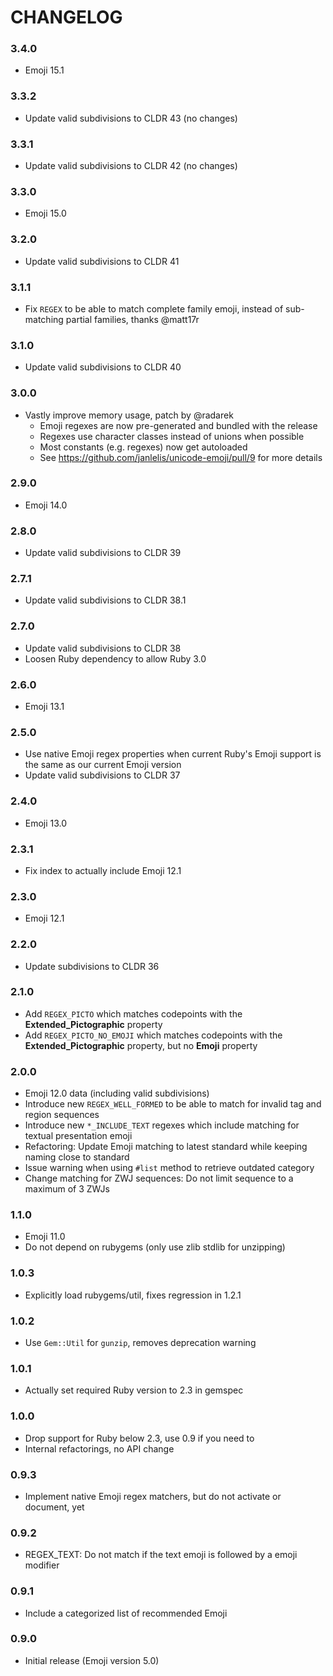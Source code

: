 # CHANGELOG

### 3.4.0

- Emoji 15.1

### 3.3.2

- Update valid subdivisions to CLDR 43 (no changes)

### 3.3.1

- Update valid subdivisions to CLDR 42 (no changes)

### 3.3.0

- Emoji 15.0

### 3.2.0

- Update valid subdivisions to CLDR 41

### 3.1.1

- Fix `REGEX` to be able to match complete family emoji, instead of
  sub-matching partial families, thanks @matt17r

### 3.1.0

- Update valid subdivisions to CLDR 40

### 3.0.0

- Vastly improve memory usage, patch by @radarek
  - Emoji regexes are now pre-generated and bundled with the release
  - Regexes use character classes instead of unions when possible
  - Most constants (e.g. regexes) now get autoloaded
  - See https://github.com/janlelis/unicode-emoji/pull/9 for more details

### 2.9.0

- Emoji 14.0

### 2.8.0

- Update valid subdivisions to CLDR 39

### 2.7.1

- Update valid subdivisions to CLDR 38.1

### 2.7.0

- Update valid subdivisions to CLDR 38
- Loosen Ruby dependency to allow Ruby 3.0

### 2.6.0

- Emoji 13.1

### 2.5.0

- Use native Emoji regex properties when current Ruby's Emoji support is the same as our current Emoji version
- Update valid subdivisions to CLDR 37

### 2.4.0

- Emoji 13.0

### 2.3.1

- Fix index to actually include Emoji 12.1

### 2.3.0

- Emoji 12.1

### 2.2.0

- Update subdivisions to CLDR 36

### 2.1.0

- Add `REGEX_PICTO` which matches codepoints with the **Extended_Pictographic** property
- Add `REGEX_PICTO_NO_EMOJI` which matches codepoints with the **Extended_Pictographic** property, but no **Emoji** property

### 2.0.0

- Emoji 12.0 data (including valid subdivisions)
- Introduce new `REGEX_WELL_FORMED` to be able to match for invalid tag and region sequences
- Introduce new `*_INCLUDE_TEXT` regexes which include matching for textual presentation emoji
- Refactoring: Update Emoji matching to latest standard while keeping naming close to standard
- Issue warning when using `#list` method to retrieve outdated category
- Change matching for ZWJ sequences: Do not limit sequence to a maximum of 3 ZWJs

### 1.1.0

- Emoji 11.0
- Do not depend on rubygems (only use zlib stdlib for unzipping)

### 1.0.3

- Explicitly load rubygems/util, fixes regression in 1.2.1

### 1.0.2

- Use `Gem::Util` for `gunzip`, removes deprecation warning

### 1.0.1

- Actually set required Ruby version to 2.3 in gemspec

### 1.0.0

- Drop support for Ruby below 2.3, use 0.9 if you need to
- Internal refactorings, no API change

### 0.9.3

- Implement native Emoji regex matchers, but do not activate or document, yet

### 0.9.2

- REGEX_TEXT: Do not match if the text emoji is followed by a emoji modifier

### 0.9.1

- Include a categorized list of recommended Emoji

### 0.9.0

- Initial release (Emoji version 5.0)

